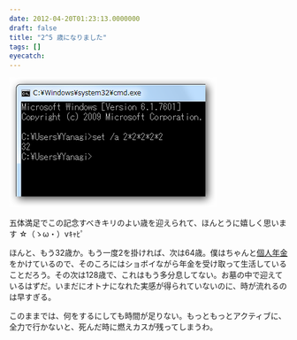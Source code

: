```yaml
---
date: 2012-04-20T01:23:13.0000000
draft: false
title: "2^5 歳になりました"
tags: []
eyecatch: 
---
```

<p><img src="20120420011541.png" alt="f:id:daruyanagi:20120420011541p:plain" title="f:id:daruyanagi:20120420011541p:plain" class="hatena-fotolife"></p><p>五体満足でこの記念すべきキリのよい歳を迎えられて、ほんとうに嬉しく思います ☆（ゝω・）vｷｬﾋﾟ</p><p>ほんと、もう32歳か。もう一度2を掛ければ、次は64歳。僕はちゃんと<a class="keyword" href="http://d.hatena.ne.jp/keyword/%B8%C4%BF%CD%C7%AF%B6%E2">個人年金</a>をかけているので、そのころにはショボイながら年金を受け取って生活していることだろう。その次は128歳で、これはもう多分息してない。お墓の中で迎えているはずだ。いまだにオトナになれた実感が得られていないのに、時が流れるのは早すぎる。</p><p>このままでは、何をするにしても時間が足りない。もっともっとアクティブに、全力で行かないと、死んだ時に燃えカスが残ってしまうわ。</p>
